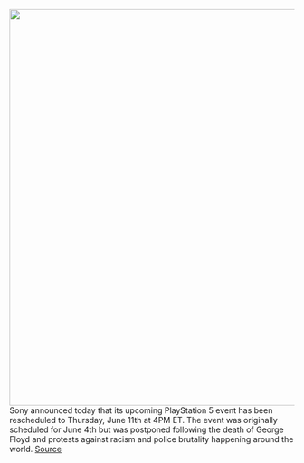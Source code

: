 <img src='https://cdn.vox-cdn.com/thumbor/hOEYwsx_-fnv03oRIMQQuamnUnE=/0x0:680x383/1200x800/filters:focal(286x138:394x246)/cdn.vox-cdn.com/uploads/chorus_image/image/66908246/EaAf9y1VAAAorkp.0.jpeg' width='700px' /><br/>
Sony announced today that its upcoming PlayStation 5 event has been rescheduled to Thursday, June 11th at 4PM ET. The event was originally scheduled for June 4th but was postponed following the death of George Floyd and protests against racism and police brutality happening around the world.
<a href='https://www.theverge.com/2020/6/8/21284066/sony-ps5-playstation-5-event-rescheduled-date-time-information'> Source <a/>